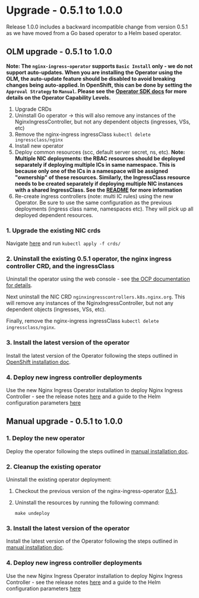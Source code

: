 # Upgrade - 0.5.1 to 1.0.0

Release 1.0.0 includes a backward incompatible change from version 0.5.1 as we have moved from a Go based operator to a Helm based operator.

## OLM upgrade - 0.5.1 to 1.0.0

**Note: The `nginx-ingress-operator` supports `Basic Install` only - we do not support auto-updates. When you are installing the Operator using the OLM, the auto-update feature should be disabled to avoid breaking changes being auto-applied. In OpenShift, this can be done by setting the `Approval Strategy` to `Manual`. Please see the [Operator SDK docs](https://sdk.operatorframework.io/docs/advanced-topics/operator-capabilities/operator-capabilities/) for more details on the Operator Capability Levels.**

1. Upgrade CRDs
2. Uninstall Go operator -> this will also remove any instances of the NginxIngressController, but not any dependent objects (ingresses, VSs, etc)
3. Remove the nginx-ingress ingressClass `kubectl delete ingressclass/nginx`
4. Install new operator
5. Deploy common resources (scc, default server secret, ns, etc).
**Note: Multiple NIC deployments: the RBAC resources should be deployed separately if deploying multiple ICs in same namespace. This is because only one of the ICs in a namespace will be assigned "ownership" of these resources. Similarly, the IngressClass resource needs to be created separately if deploying multiple NIC instances with a shared IngressClass. See the [README](../README.md) for more information**
6. Re-create ingress controllers (note: multi IC rules) using the new Operator. Be sure to use the same configuration as the previous deployments (ingress class name, namespaces etc). They will pick up all deployed dependent resources.

### 1. Upgrade the existing NIC crds

Navigate [here](../helm-charts/nginx-ingress/) and run `kubectl apply -f crds/`

### 2. Uninstall the existing 0.5.1 operator, the nginx ingress controller CRD, and the ingressClass

Uninstall the operator using the web console - see [the OCP documentation for details](https://access.redhat.com/documentation/en-us/openshift_container_platform/4.13/pdf/operators/OpenShift_Container_Platform-4.13-Operators-en-US.pdf).

Next uninstall the NIC CRD `nginxingresscontrollers.k8s.nginx.org`. This will remove any instances of the NginxIngressController, but not any dependent objects (ingresses, VSs, etc).

Finally, remove the nginx-ingress ingressClass `kubectl delete ingressclass/nginx`.

### 3. Install the latest version of the operator

Install the latest version of the Operator following the steps outlined in [OpenShift installation doc](./openshift-installation.md).

### 4. Deploy new ingress controller deployments

Use the new Nginx Ingress Operator installation to deploy Nginx Ingress Controller - see the release notes [here](https://docs.nginx.com/nginx-ingress-controller/releases/#nginx-ingress-controller-3-5-1) and a guide to the Helm configuration parameters [here](https://docs.nginx.com/nginx-ingress-controller/installation/installation-with-helm/#configuration)

## Manual upgrade - 0.5.1 to 1.0.0

### 1. Deploy the new operator

Deploy the operator following the steps outlined in [manual installation doc](./manual-installation.md).

### 2. Cleanup the existing operator

Uninstall the existing operator deployment:

1. Checkout the previous version of the nginx-ingress-operator [0.5.1](https://github.com/nginxinc/nginx-ingress-helm-operator/releases/tag/v0.5.1).
2. Uninstall the resources by running the following command:

    ```shell
    make undeploy
    ```

### 3. Install the latest version of the operator

Install the latest version of the Operator following the steps outlined in [manual installation doc](./manual-installation.md).

### 4. Deploy new ingress controller deployments

Use the new Nginx Ingress Operator installation to deploy Nginx Ingress Controller - see the release notes [here](https://docs.nginx.com/nginx-ingress-controller/releases/#nginx-ingress-controller-3-5-1) and a guide to the Helm configuration parameters [here](https://docs.nginx.com/nginx-ingress-controller/installation/installation-with-helm/#configuration)
